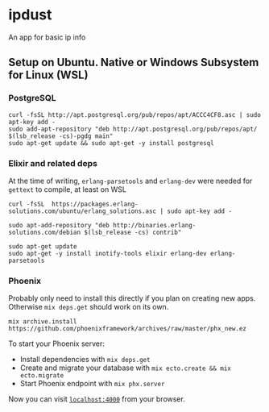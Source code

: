 # ipdust

An app for basic ip info

## Setup on Ubuntu. Native or Windows Subsystem for Linux (WSL)

### PostgreSQL

```shell
curl -fsSL http://apt.postgresql.org/pub/repos/apt/ACCC4CF8.asc | sudo apt-key add -
sudo add-apt-repository "deb http://apt.postgresql.org/pub/repos/apt/ $(lsb_release -cs)-pgdg main"
sudo apt-get update && sudo apt-get -y install postgresql
```

### Elixir and related deps

At the time of writing, `erlang-parsetools` and `erlang-dev` were needed for `gettext` to compile, at least on WSL

```shell
curl -fsSL  https://packages.erlang-solutions.com/ubuntu/erlang_solutions.asc | sudo apt-key add -

sudo apt-add-repository "deb http://binaries.erlang-solutions.com/debian $(lsb_release -cs) contrib"

sudo apt-get update
sudo apt-get -y install inotify-tools elixir erlang-dev erlang-parsetools
```

### Phoenix

Probably only need to install this directly if you plan on creating new apps. Otherwise `mix deps.get` should work on its own.

```shell
mix archive.install https://github.com/phoenixframework/archives/raw/master/phx_new.ez
```

To start your Phoenix server:

  * Install dependencies with `mix deps.get`
  * Create and migrate your database with `mix ecto.create && mix ecto.migrate`
  * Start Phoenix endpoint with `mix phx.server`

Now you can visit [`localhost:4000`](http://localhost:4000) from your browser.
